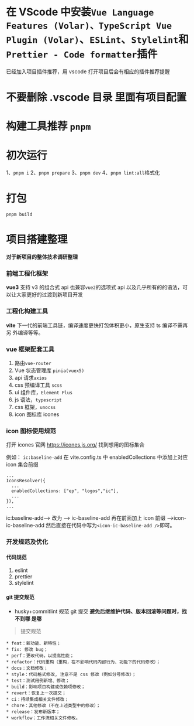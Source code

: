 # 在 VScode 中安装`Vue Language Features (Volar)、TypeScript Vue Plugin (Volar)`、`ESLint`、`Stylelint`和`Prettier - Code formatter`插件

已经加入项目插件推荐，用 vscode 打开项目后会有相应的插件推荐提醒

# 不要删除 .vscode 目录 里面有项目配置

# 构建工具推荐 `pnpm`

# 初次运行

1、`pnpm i` 2、`pnpm prepare` 3、`pnpm dev` 4、`pnpm lint:all`格式化

# 打包

`pnpm build`

# 项目搭建整理

**对于新项目的整体技术调研整理**

### 前端工程化框架

**vue3** 支持 v3 的组合式 api 也兼容`vue2`的选项式 api 以及几乎所有的的语法，可
以让大家更好的过渡到新项目开发

### 工程化构建工具

**vite** 下一代的前端工具链，编译速度更快打包体积更小，原生支持 ts 编译不需再另
外编译等等。

### vue 框架配套工具

1. 路由`vue-router`
2. Vue 状态管理库 `pinia(vuex5)`
3. api 请求`axios`
4. css 预编译工具 `scss `
5. ui 组件库，`Element Plus`
6. js 语法，`typescript`
7. css 框架，`unocss`
8. icon 图标库 icones

### icon 图标使用规范

打开 icones 官网 https://icones.js.org/ 找到想用的图标集合

例如： `ic:baseline-add` 在 vite.config.ts 中 enabledCollections 中添加上对应
icon 集合前缀

```
...
IconsResolver({
  ...
  enabledCollections: ["ep", "logos","ic"],
  ...
}),
...
```

ic:baseline-add--> 改为 --> ic-baseline-add 再在前面加上 icon 前缀
-->icon-ic-baseline-add 然后直接在代码中写为`<icon-ic-baseline-add />`即可。

### 开发规范及优化

#### 代码规范

1. eslint
2. prettier
3. stylelint

#### git 提交规范

- husky+commitlint 规范 git 提交 **避免后继维护代码、版本回滚等问题时，找不到哪
  是哪**

> 提交规范

```
* feat：新功能、新特性；
* fix: 修改 bug；
* perf：更改代码，以提高性能；
* refactor：代码重构（重构，在不影响代码内部行为、功能下的代码修改）；
* docs：文档修改；
* style：代码格式修改, 注意不是 css 修改（例如分号修改）；
* test：测试用例新增、修改；
* build：影响项目构建或依赖项修改；
* revert：恢复上一次提交；
* ci：持续集成相关文件修改；
* chore：其他修改（不在上述类型中的修改）；
* release：发布新版本；
* workflow：工作流相关文件修改。
```
